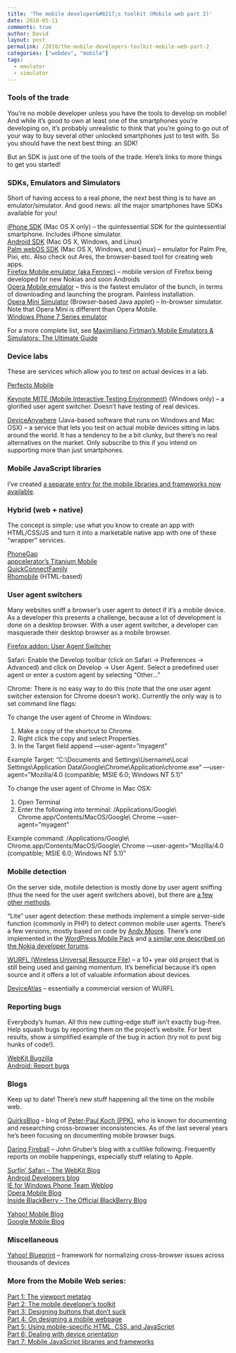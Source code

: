 ```yaml
---
title: 'The mobile developer&#8217;s toolkit (Mobile web part 2)'
date: 2010-05-11
comments: true
author: David
layout: post
permalink: /2010/the-mobile-developers-toolkit-mobile-web-part-2
categories: ["webdev", "mobile"]
tags:
  - emulator
  - simulator
---
```

### Tools of the trade

You&#8217;re no mobile developer unless you have the tools to develop on mobile! And while it&#8217;s good to own at least one of the smartphones you&#8217;re developing on, it&#8217;s probably unrealistic to think that you&#8217;re going to go out of your way to buy several other unlocked smartphones just to test with. So you should have the next best thing: an SDK!

But an SDK is just one of the tools of the trade. Here&#8217;s links to more things to get you started!

### SDKs, Emulators and Simulators

Short of having access to a real phone, the next best thing is to have an emulator/simulator. And good news: all the major smartphones have SDKs available for you!

[iPhone SDK][1] (Mac OS X only) &#8211; the quintessential SDK for the quintessential smartphone. Includes iPhone simulator.  
[Android SDK][2] (Mac OS X, Windows, and Linux)  
[Palm webOS SDK][3] (Mac OS X, Windows, and Linux) &#8211; emulator for Palm Pre, Pixi, etc. Also check out Ares, the browser-based tool for creating web apps.  
[Firefox Mobile emulator (aka Fennec)][4] &#8211; mobile version of Firefox being developed for new Nokias and soon Androids  
[Opera Mobile emulator][5] &#8211; this is the fastest emulator of the bunch, in terms of downloading and launching the program. Painless installation.  
[Opera Mini Simulator][6] (Browser-based Java applet) &#8211; In-browser simulator. Note that Opera Mini is different than Opera Mobile.  
[Windows Phone 7 Series emulator][7]

For a more complete list, see [Maximiliano Firtman&#8217;s Mobile Emulators &#038; Simulators: The Ultimate Guide][8]

### Device labs

These are services which allow you to test on actual devices in a lab.

[Perfecto Mobile][9]

[Keynote MITE (Mobile Interactive Testing Environment)][10] (Windows only) &#8211; a glorified user agent switcher. Doesn&#8217;t have testing of real devices.

[DeviceAnywhere][11] (Java-based software that runs on Windows and Mac OSX) &#8211; a service that lets you test on actual mobile devices sitting in labs around the world. It has a tendency to be a bit clunky, but there&#8217;s no real alternatives on the market. Only subscribe to this if you intend on supporting more than just smartphones.

### Mobile JavaScript libraries

I&#8217;ve created [a separate entry for the mobile libraries and frameworks now available][12].

### Hybrid (web + native)

The concept is simple: use what you know to create an app with HTML/CSS/JS and turn it into a marketable native app with one of these &#8220;wrapper&#8221; services.

[PhoneGap][13]  
[appcelerator&#8217;s Titanium Mobile][14]  
[QuickConnectFamily][15]  
[Rhomobile][16] (HTML-based)

### User agent switchers

Many websites sniff a browser&#8217;s user agent to detect if it&#8217;s a mobile device. As a developer this presents a challenge, because a lot of development is done on a desktop browser. With a user agent switcher, a developer can masquerade their desktop browser as a mobile browser.

[Firefox addon: User Agent Switcher][17]

Safari: Enable the Develop toolbar (click on Safari -> Preferences -> Advanced) and click on Develop -> User Agent. Select a predefined user agent or enter a custom agent by selecting &#8220;Other&#8230;&#8221;

Chrome: There is no easy way to do this (note that the one user agent switcher extension for Chrome doesn&#8217;t work). Currently the only way is to set command line flags:

<div class="instructions">
  <p>
    To change the user agent of Chrome in Windows:
  </p>
  
  <ol>
    <li>
      Make a copy of the shortcut to Chrome.
    </li>
    <li>
      Right click the copy and select Properties.
    </li>
    <li>
      In the Target field append &ndash;&ndash;user-agent=&#8221;myagent&#8221;
    </li>
  </ol>
  
  <p>
    Example Target: “C:\Documents and Settings\Username\Local Settings\Application Data\Google\Chrome\Application\chrome.exe” &ndash;&ndash;user-agent=”Mozilla/4.0 (compatible; MSIE 6.0; Windows NT 5.1)”
  </p>
</div>

<div class="instructions">
  <p>
    To change the user agent of Chrome in Mac OSX:
  </p>
  
  <ol>
    <li>
      Open Terminal
    </li>
    <li>
      Enter the following into terminal: /Applications/Google\ Chrome.app/Contents/MacOS/Google\ Chrome &ndash;&ndash;user-agent=&#8221;myagent&#8221;
    </li>
  </ol>
  
  <p>
    Example command: /Applications/Google\ Chrome.app/Contents/MacOS/Google\ Chrome &ndash;&ndash;user-agent=”Mozilla/4.0 (compatible; MSIE 6.0; Windows NT 5.1)”
  </p>
</div>

### Mobile detection

On the server side, mobile detection is mostly done by user agent sniffing (thus the need for the user agent switchers above), but there are [a few other methods][18].

&#8220;Lite&#8221; user agent detection: these methods implement a simple server-side function (commonly in PHP) to detect common mobile user agents. There&#8217;s a few versions, mostly based on code by [Andy Moore][19]. There&#8217;s one implemented in the [WordPress Mobile Pack][20] and [a similar one described on the Nokia developer forums][18].

[WURFL (Wireless Universal Resource File)][21] &#8211; a 10+ year old project that is still being used and gaining momentum. It&#8217;s beneficial because it&#8217;s open source and it offers a lot of valuable information about devices.

[DeviceAtlas][22] &#8211; essentially a commercial version of WURFL

### Reporting bugs

Everybody&#8217;s human. All this new cutting-edge stuff isn&#8217;t exactly bug-free. Help squash bugs by reporting them on the project&#8217;s website. For best results, show a simplified example of the bug in action (try not to post big hunks of code!).

[WebKit Bugzilla][23]  
[Android: Report bugs][24]

### Blogs

Keep up to date! There&#8217;s new stuff happening all the time on the mobile web.

[QuirksBlog][25] &#8211; blog of [Peter-Paul Koch (PPK)][26], who is known for documenting and researching cross-browser inconsistencies. As of the last several years he&#8217;s been focusing on documenting mobile browser bugs.

[Daring Fireball][27] &#8211; John Gruber&#8217;s blog with a cultlike following. Frequently reports on mobile happenings, especially stuff relating to Apple.

[Surfin&#8217; Safari &#8211; The WebKit Blog][28]  
[Android Developers blog][29]  
[IE for Windows Phone Team Weblog][30]  
[Opera Mobile Blog][31]  
[Inside BlackBerry &#8211; The Official BlackBerry Blog][32]

[Yahoo! Mobile Blog][33]  
[Google Mobile Blog][34]

### Miscellaneous

[Yahoo! Blueprint][35] &#8211; framework for normalizing cross-browser issues across thousands of devices

### More from the Mobile Web series:

[Part 1: The viewport metatag][36]  
[Part 2: The mobile developer’s toolkit][37]  
[Part 3: Designing buttons that don’t suck][38]  
[Part 4: On designing a mobile webpage][39]  
[Part 5: Using mobile-specific HTML, CSS, and JavaScript][40]  
[Part 6: Dealing with device orientation][41]  
[Part 7: Mobile JavaScript libraries and frameworks][12]

 [1]: http://developer.apple.com/
 [2]: http://developer.android.com/sdk
 [3]: http://developer.palm.com/
 [4]: https://developer.mozilla.org/En/Mobile
 [5]: http://www.opera.com/developer/tools/
 [6]: http://www.opera.com/mini/demo/
 [7]: http://developer.windowsphone.com/windows-phone-7-series/
 [8]: http://www.mobilexweb.com/emulators
 [9]: http://www.perfectomobile.com/
 [10]: http://mite.keynote.com/
 [11]: http://www.deviceanywhere.com/
 [12]: http://davidbcalhoun.com/2010/mobile-javascript-libraries-and-frameworks
 [13]: http://www.phonegap.com/
 [14]: http://www.appcelerator.com/products/titanium-mobile-application-development/
 [15]: http://www.quickconnectfamily.org/
 [16]: http://rhomobile.com/
 [17]: https://addons.mozilla.org/en-US/firefox/addon/59/
 [18]: http://wiki.forum.nokia.com/index.php/Detecting_Mobile_Devices_on_Web_Services
 [19]: //andymoore.info
 [20]: http://plugins.svn.wordpress.org/wordpress-mobile-pack/trunk/plugins/wpmp_switcher/lite_detection.php
 [21]: http://wurfl.sourceforge.net/
 [22]: http://deviceatlas.com/
 [23]: https://bugs.webkit.org/
 [24]: http://source.android.com/report-bugs
 [25]: http://www.quirksmode.org/blog/
 [26]: http://twitter.com/ppk
 [27]: http://daringfireball.net/
 [28]: http://webkit.org/blog/
 [29]: http://android-developers.blogspot.com/
 [30]: http://blogs.msdn.com/iemobile/
 [31]: http://my.opera.com/operamobile/blog/
 [32]: http://blogs.blackberry.com/
 [33]: http://ymobileblog.com/
 [34]: http://googlemobile.blogspot.com/
 [35]: http://mobile.yahoo.com/devcenter
 [36]: http://davidbcalhoun.com/2010/viewport-metatag
 [37]: http://davidbcalhoun.com/2010/the-mobile-developers-toolkit-mobile-web-part-2
 [38]: http://davidbcalhoun.com/2010/designing-buttons-that-dont-suck
 [39]: http://davidbcalhoun.com/2010/on-designing-a-mobile-webpage
 [40]: http://davidbcalhoun.com/2010/using-mobile-specific-html-css-javascript
 [41]: http://davidbcalhoun.com/2010/dealing-with-device-orientation